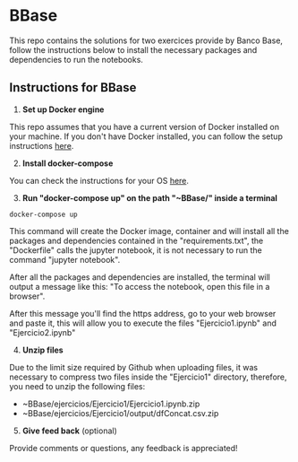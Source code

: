 # BBase

This repo contains the solutions for two exercices provide by Banco Base, follow the instructions below to install the necessary packages and dependencies to run the notebooks.


## Instructions for BBase

1. **Set up Docker engine**

This repo assumes that you have a current version of Docker installed on your machine. If you don't have Docker installed, you can follow the setup instructions [here](https://docs.docker.com/get-started/#download-and-install-docker).

2. **Install docker-compose**

You can check the instructions for your OS [here](https://docs.docker.com/compose/install/).


3. **Run "docker-compose up" on the path "~BBase/" inside a terminal**

```
docker-compose up
```

This command will create the Docker image, container and will install all the packages and dependencies contained in the "requirements.txt", the "Dockerfile" calls the jupyter notebook, it is not necessary to run the command "jupyter notebook".

After all the packages and dependencies are installed, the terminal will output a message like this: "To access the notebook, open this file in a browser".

After this message you'll find the https address, go to your web browser and paste it, this will allow you to execute the files "Ejercicio1.ipynb" and "Ejercicio2.ipynb"

4. **Unzip files**

Due to the limit size required by Github when uploading files, it was necessary to compress two files inside the "Ejercicio1" directory, therefore, you need to unzip the following files:

 - ~BBase/ejercicios/Ejercicio1/Ejercicio1.ipynb.zip
 - ~BBase/ejercicios/Ejercicio1/output/dfConcat.csv.zip


5. **Give feed back** (optional)

Provide comments or questions, any feedback is appreciated!

